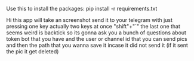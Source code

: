 Use this to install the packages:
pip install -r requirements.txt

Hi this app will take an screenshot
 send it to your telegram with just pressing one key
actually two keys at once "shift"+"`" 
the last one that seems weird is backtick 
so its gonna ask you a bunch of questions about token bot that you have
and the user or channel id that you can send pics
and then the path that you wanna save it incase it did not send it (if it sent the pic it get deleted)

